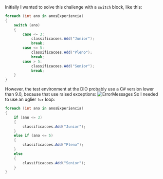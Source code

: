 Initially I wanted to solve this challenge with a `switch` block, like this:
```csharp
foreach (int ano in anosExperiencia)
{
    switch (ano)
    {
        case <= 3:
            classificacoes.Add("Junior");
            break;
        case <= 5:
            classificacoes.Add("Pleno");
            break;
        case > 5:
            classificacoes.Add("Senior");
            break;
    }
}
```
However, the test environment at the DIO probably use a C# version lower than 9.0, because that use raised exceptions:
![ErrorMessages](https://i.imgur.com/xd9A7pL.png)
So I needed to use an uglier `for` loop:
```csharp
foreach (int ano in anosExperiencia)
{
    if (ano <= 3)
    {
        classificacoes.Add("Junior");
    }
    else if (ano <= 5)
    {
        classificacoes.Add("Pleno");
    }
    else
    {
        classificacoes.Add("Senior");
    }
}
```
